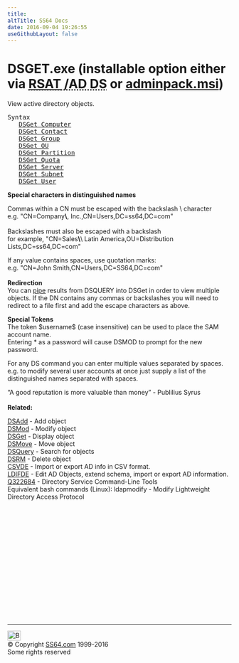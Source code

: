```yaml
---
title:
altTitle: SS64 Docs
date: 2016-09-04 19:26:55
useGithubLayout: false
---
```

<!-- #BeginLibraryItem "/Library/head_nt.lbi" --><!-- #EndLibraryItem --><h1>DSGET.exe (installable option either via <abbr title="Remote Server Administrative Tools / Active Directory Domain Services"><a href="../links/windows.html">RSAT</a> /AD DS</abbr> or <a href="../links/windows.html">adminpack.msi</a>)</h1>
<p>View active directory objects.</p>
<pre>Syntax
   <a href="dsget-computer.html">DSGet Computer</a>
   <a href="dsget-contact.html">DSGet Contact</a>
   <a href="dsget-group.html">DSGet Group</a>
   <a href="dsget-ou.html">DSGet OU</a>
   <a href="dsget-partition.html">DSGet Partition</a>
   <a href="dsget-quota.html">DSGet Quota</a>
   <a href="dsget-server.html">DSGet Server</a>
   <a href="dsget-subnet.html">DSGet Subnet</a>
   <a href="dsget-user.html">DSGet User</a>
</pre>
<p><b>Special characters in distinguished names</b></p>
<p>Commas within a CN must be escaped with the backslash \ character<br>
e.g. <span class="code">"CN=Company<b>\</b>, Inc.,CN=Users,DC=ss64,DC=com"</span><br>
<br>
Backslashes  must also be escaped with a backslash <br>
for example, <span class="code">"CN=Sales<b>\</b>\ Latin America,OU=Distribution Lists,DC=ss64,DC=com"</span></p>
<p>If any value contains spaces, use quotation marks:<br>
e.g. <span class="code">"CN=John Smith,CN=Users,DC=SS64,DC=com"</span><span class="body"><br>
<br>
<b>Redirection</b><br>
You can <a href="syntax-redirection.html">pipe</a> results from DSQUERY into DSGet in order to view multiple objects. If the DN contains any commas or backslashes you will need to redirect to a file first and add the escape characters as above. </span></p>
<p><span class="body"> 
</span><b>Special Tokens</b><br>
The token <span class="code">$username$</span> (case insensitive) can be used to place the SAM account name.<br>
Entering * as a password will cause DSMOD to prompt for the new password.</p>
<p> For any DS command you can enter multiple values separated by spaces.<br>
e.g. to modify several user accounts at once just supply a list of the distinguished names separated with spaces.</p>
<p <i="" class="quote">“A good reputation is more valuable than money” - Publilius Syrus<br>
<br>
<b>Related:</b></p>
<p><a href="dsadd.html">DSAdd</a> - Add object<br>
<a href="dsmod.html">DSMod</a> - Modify object<br>
<a href="dsget.html">DSGet</a> - Display object <br>
<a href="dsmove.html">DSMove</a> - Move object<br>
<a href="dsquery.html">DSQuery</a> - Search for objects <br>
<a href="dsrm.html">DSRM</a> - Delete object<br>
<a href="csvde.html">CSVDE</a> - Import or export AD info in CSV format.<br>
<a href="csvde.html">LDIFDE</a> - Edit AD Objects, extend schema, import or export AD information. <br>
<a href="https://support.microsoft.com/kb/322684">Q322684</a> - Directory Service Command-Line Tools
<br>
Equivalent bash commands (Linux):
ldapmodify - Modify Lightweight Directory Access Protocol</p><!-- #BeginLibraryItem "/Library/foot_nt.lbi" --><p>
<!-- windows300 -->
<ins class="adsbygoogle" style="display:inline-block;width:300px;height:250px" data-ad-client="ca-pub-6140977852749469" data-ad-slot="7649547908"></ins>
<script>
(adsbygoogle = window.adsbygoogle || []).push({});
</script></p>
<hr>
<div id="bl" class="footer"><a href="dsget.html#"><img src="../images/top.png" width="30" height="22" alt="Back to the Top"></a></div>
<div id="br" class="footer, tagline">© Copyright <a href="../index.html">SS64.com</a> 1999-2016<br>
Some rights reserved</div><!-- #EndLibraryItem -->

